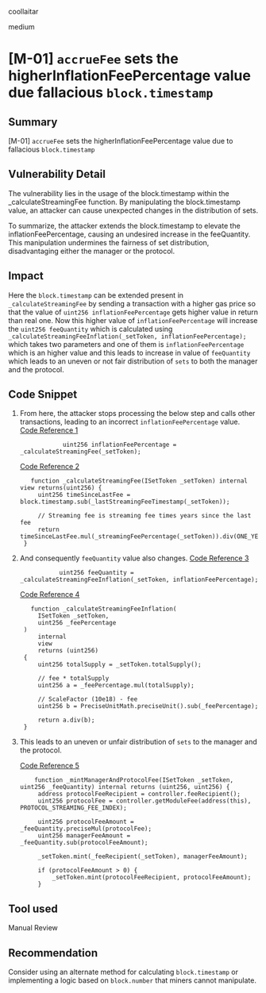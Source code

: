 coollaitar

medium

# [M-01] `accrueFee` sets the higherInflationFeePercentage value due fallacious `block.timestamp`

## Summary

[M-01] `accrueFee` sets the higherInflationFeePercentage value due to fallacious `block.timestamp`

## Vulnerability Detail

The vulnerability lies in the usage of the block.timestamp within the _calculateStreamingFee function. By manipulating the block.timestamp value, an attacker can cause unexpected changes in the distribution of sets.

To summarize, the attacker extends the block.timestamp to elevate the inflationFeePercentage, causing an undesired increase in the feeQuantity. This manipulation undermines the fairness of set distribution, disadvantaging either the manager or the protocol.

## Impact

Here the `block.timestamp` can be extended present in `_calculateStreamingFee` by sending a transaction with a higher gas price so that the value of `uint256 inflationFeePercentage` gets higher value in return than real one. Now this higher value of `inflationFeePercentage` will increase the `uint256 feeQuantity` which is calculated using `_calculateStreamingFeeInflation(_setToken, inflationFeePercentage);` which takes two parameters and one of them is `inflationFeePercentage` which is an higher value and this leads to increase in value of `feeQuantity` which leads to an uneven or not fair distribution of `sets` to both the manager and the protocol.

## Code Snippet

1. From here, the attacker stops processing the below step and calls other transactions, leading to an incorrect `inflationFeePercentage` value.
   [Code Reference 1](https://github.com/sherlock-audit/2023-05-Index/blob/main/index-protocol/contracts/protocol/modules/v1/StreamingFeeModule.sol#L91)

   ```solidity
               uint256 inflationFeePercentage = _calculateStreamingFee(_setToken);
   ```

   [Code Reference 2](https://github.com/sherlock-audit/2023-05-Index/blob/main/index-protocol/contracts/protocol/modules/v1/StreamingFeeModule.sol#L203-L208)

   ```solidity
      function _calculateStreamingFee(ISetToken _setToken) internal view returns(uint256) {
        uint256 timeSinceLastFee = block.timestamp.sub(_lastStreamingFeeTimestamp(_setToken));

        // Streaming fee is streaming fee times years since the last fee
        return timeSinceLastFee.mul(_streamingFeePercentage(_setToken)).div(ONE_YEAR_IN_SECONDS);
    }

   ```

2. And consequently `feeQuantity` value also changes.
   [Code Reference 3](https://github.com/sherlock-audit/2023-05-Index/blob/main/index-protocol/contracts/protocol/modules/v1/StreamingFeeModule.sol#L94)

   ```solidity
              uint256 feeQuantity = _calculateStreamingFeeInflation(_setToken, inflationFeePercentage);
   ```

   [Code Reference 4](https://github.com/sherlock-audit/2023-05-Index/blob/main/index-protocol/contracts/protocol/modules/v1/StreamingFeeModule.sol#L224-L241)

   ```solidity
      function _calculateStreamingFeeInflation(
        ISetToken _setToken,
        uint256 _feePercentage
    )
        internal
        view
        returns (uint256)
    {
        uint256 totalSupply = _setToken.totalSupply();

        // fee * totalSupply
        uint256 a = _feePercentage.mul(totalSupply);

        // ScaleFactor (10e18) - fee
        uint256 b = PreciseUnitMath.preciseUnit().sub(_feePercentage);

        return a.div(b);
    }

   ```

3. This leads to an uneven or unfair distribution of `sets` to the manager and the protocol.

   [Code Reference 5](https://github.com/sherlock-audit/2023-05-Index/blob/main/index-protocol/contracts/protocol/modules/v1/StreamingFeeModule.sol#L252-L263)

   ```solidity
       function _mintManagerAndProtocolFee(ISetToken _setToken, uint256 _feeQuantity) internal returns (uint256, uint256) {
        address protocolFeeRecipient = controller.feeRecipient();
        uint256 protocolFee = controller.getModuleFee(address(this), PROTOCOL_STREAMING_FEE_INDEX);

        uint256 protocolFeeAmount = _feeQuantity.preciseMul(protocolFee);
        uint256 managerFeeAmount = _feeQuantity.sub(protocolFeeAmount);

        _setToken.mint(_feeRecipient(_setToken), managerFeeAmount);

        if (protocolFeeAmount > 0) {
            _setToken.mint(protocolFeeRecipient, protocolFeeAmount);
        }
   ```

## Tool used

Manual Review

## Recommendation

Consider using an alternate method for calculating `block.timestamp` or implementing a logic based on `block.number` that miners cannot manipulate.
